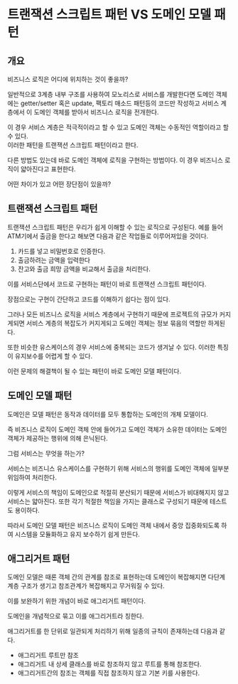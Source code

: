 # 트랜잭션 스크립트 패턴 VS 도메인 모델 패턴

## 개요

비즈니스 로직은 어디에 위치하는 것이 좋을까?

일반적으로 3계층 내부 구조를 사용하여 모노리스로 서비스를 개발한다면 도메인 객체에는 getter/setter 혹은 update, 팩토리 매소드 패턴등의 코드만 작성하고 서비스 계층에서 이 도메인 객체를 받아서 비즈니스 로직을 전개한다.

이 경우 서비스 계층은 적극적이라고 할 수 있고 도메인 객체는 수동적인 역할이라고 할 수 있다.  
이러한 패턴을 트랜잭션 스크립트 패턴이라고 한다.

다른 방법도 있는데 바로 도메인 객체에 로직을 구현하는 방법이다. 이 경우 비즈니스 로직이 얇아진다고 표현한다.

어떤 차이가 있고 어떤 장단점이 있을까?

## 트랜잭션 스크립트 패턴

트랜잭션 스크립트 패턴은 우리가 쉽게 이해할 수 있는 로직으로 구성된다. 예를 들어 ATM기에서 출금을 한다고 해보면 다음과 같은 작업들로 이루어져있을 것이다.
1. 카드를 넣고 비밀번호로 인증한다.
2. 출금하려는 금액을 입력한다
3. 잔고와 출금 희망 금액을 비교해서 출금을 처리한다.

이를 서비스단에서 코드로 구현하는 패턴이 바로 트랜잭션 스크립트 패턴이다.

장점으로는 구현이 간단하고 코드를 이해하기 쉽다는 점이 있다.

그러나 모든 비즈니스 로직을 서비스 계층에서 구현하기 때문에 프로젝트의 규모가 커지게되면 서비스 계층의 복잡도가 커지게되고 도메인 객체는 정보 묶음의 역할만 하게된다.

또한 비슷한 유스케이스의 경우 서비스에 중복되는 코드가 생겨날 수 있다. 이러한 특징이 유지보수를 어렵게 할 수 있다.

이런 문제의 해결책이 될 수 있는 패턴이 바로 도메인 모델 패턴이다.

## 도메인 모델 패턴

도메인은 모델 패턴은 동작과 데이터를 모두 통합하는 도메인의 개체 모델이다.

즉 비즈니스 로직이 도메인 객체 안에 들어가고 도메인 객체가 소유한 데이터는 도메인 객체가 제공하는 행위에 의해 은닉된다.

그럼 서비스는 무엇을 하는가?

서비스는 비즈니스 유스케이스를 구현하기 위해 서비스의 행위를 도메인 객체에 일부분 위임하여 처리한다.

이렇게 서비스의 책임이 도메인으로 적절히 분산되기 때문에 서비스가 비대해지지 않고 서비스는 얇아진다. 또한 각기 적절한 책임을 가지는 클래스로 구성되기 때문에 테스트도 용이하다. 

따라서 도메인 모델 패턴은 비즈니스 로직이 도메인 객체 내에서 중앙 집중화되도록 하여 시스템을 모듈화하고 유지 보수하기 쉽게 만든다.

## 애그리거트 패턴

도메인 모델은 때론 객체 간의 관계를 참조로 표현하는데 도메인이 복잡해지면 다단계 계층 구조가 생기고 참조관계가 복잡해지고 무거워질 수 있다.

이를 보완하기 위한 개념이 바로 애그리거트 패턴이다.

도메인을 개념적으로 묶고 이를 애그리거트라 칭한다.

애그리거트를 한 단위로 일관되게 처리하기 위해 일종의 규칙이 존재하는데 다음과 같다.

* 애그리거트 루트만 참조
* 애그리거트 내 상세 클래스를 바로 참조하지 않고 루트를 통해 참조한다.
* 애그리거트간의 참조는 객체를 직접 참조하지 않고 기본 키를 사용한다.
